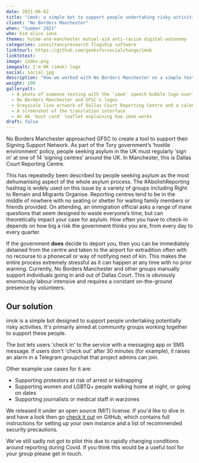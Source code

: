 ```yaml
---
date: 2021-06-02
title: "imok: a simple bot to support people undertaking risky activities"
client: "No Borders Manchester"
when: "Summer 2021"
who: kim alice iona
themes: hulme-and-manchester mutual-aid anti-racism digital-autonomy
categories: consultancyresearch flagship software
linktourl: https://github.com/geeksforsocialchange/imok
linktotext:
image: index.png
imagealt: I'm OK (imok) logo
social: social.jpg
description: "How we worked with No Borders Manchester on a simple text bot to support and protect Asylum seekers who are forced to 'sign on'."
weight: 100
galleryalt:
  - A photo of someone texting with the 'imok' speech bubble logo overlaid
  - No Borders Manchester and GFSC's logos
  - Greyscale line artwork of Dallas Court Reporting Centre and a calendar
  - A screenshot of the translation interface
  - An A6 'bust card' leaflet explaining how imok works
draft: false
---
```


No Borders Manchester approached GFSC to create a tool to support their Signing Support Network. As part of the Tory government’s ‘hostile environment’ policy, people seeking asylum in the UK must regularly ‘sign in’ at one of 14 ‘signing centres’ around the UK. In Manchester, this is Dallas Court Reporting Centre.

This has repeatedly been described by people seeking asylum as the most dehumanising aspect of the whole asylum process. The #AbolishReporting hashtag is widely used on this issue by a variety of groups including Right to Remain and Migrants Organise. Reporting centres tend to be in the middle of nowhere with no seating or shelter for waiting family members or friends provided. On attending, an immigration official asks a range of inane questions that seem designed to waste everyone’s time, but can theoretically impact your case for asylum. How often you have to check-in depends on how big a risk the government thinks you are, from every day to every quarter.

If the government **does** decide to deport you, then you can be immediately detained from the centre and taken to the airport for extradition often with no recourse to a phonecall or way of notifying next of kin. This makes the entire process extremely stressful as it can happen at any time with no prior warning. Currently, No Borders Manchester and other groups manually support individuals going in and out of Dallas Court. This is obviously enormously labour intensive and requires a constant on-the-ground presence by volunteers.

## Our solution

imok is a simple bot designed to support people undertaking potentially risky activities. It's primarily aimed at community groups working together to support these people.

The bot lets users 'check in' to the service with a messaging app or SMS message. If users don't 'check out' after 30 minutes (for example), it raises an alarm in a Telegram groupchat that project admins can join.

Other example use cases for it are:

- Supporting protestors at risk of arrest or kidnapping
- Supporting women and LGBTQ+ people walking home at night, or going on dates
- Supporting journalists or medical staff in warzones

We released it under an open source (MIT) license. If you'd like to dive in and have a look then go [check it out](https://github.com/geeksforsocialchange/imok) on GitHub, which contains full instructions for setting up your own instance and a list of recommended security precautions.

We've still sadly not got to pilot this due to rapidly changing conditions around reporting during Covid. If you think this would be a useful tool for your group please get in touch.
